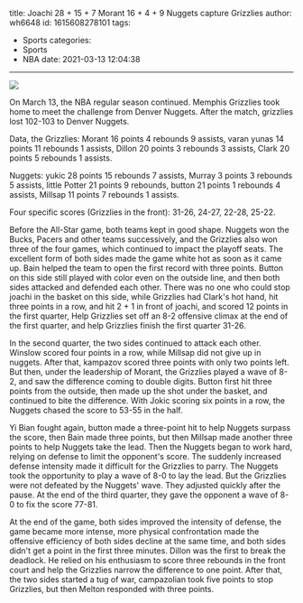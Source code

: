 title: Joachi 28 + 15 + 7 Morant 16 + 4 + 9 Nuggets capture Grizzlies
author: wh6648
id: 1615608278101
tags: 
- Sports
categories: 
- Sports
- NBA
date: 2021-03-13 12:04:38
---
![](https://p1.itc.cn/images01/20210313/a7461d01c2c248f8a73a61b580e400ee.jpeg)


On March 13, the NBA regular season continued. Memphis Grizzlies took home to meet the challenge from Denver Nuggets. After the match, grizzlies lost 102-103 to Denver Nuggets.

Data, the Grizzlies: Morant 16 points 4 rebounds 9 assists, varan yunas 14 points 11 rebounds 1 assists, Dillon 20 points 3 rebounds 3 assists, Clark 20 points 5 rebounds 1 assists.

Nuggets: yukic 28 points 15 rebounds 7 assists, Murray 3 points 3 rebounds 5 assists, little Potter 21 points 9 rebounds, button 21 points 1 rebounds 4 assists, Millsap 11 points 7 rebounds 1 assists.

Four specific scores (Grizzlies in the front): 31-26, 24-27, 22-28, 25-22.

Before the All-Star game, both teams kept in good shape. Nuggets won the Bucks, Pacers and other teams successively, and the Grizzlies also won three of the four games, which continued to impact the playoff seats. The excellent form of both sides made the game white hot as soon as it came up. Bain helped the team to open the first record with three points. Button on this side still played with color even on the outside line, and then both sides attacked and defended each other. There was no one who could stop joachi in the basket on this side, while Grizzlies had Clark's hot hand, hit three points in a row, and hit 2 + 1 in front of joachi, and scored 12 points in the first quarter, Help Grizzlies set off an 8-2 offensive climax at the end of the first quarter, and help Grizzlies finish the first quarter 31-26.

In the second quarter, the two sides continued to attack each other. Winslow scored four points in a row, while Millsap did not give up in nuggets. After that, kampazov scored three points with only two points left. But then, under the leadership of Morant, the Grizzlies played a wave of 8-2, and saw the difference coming to double digits. Button first hit three points from the outside, then made up the shot under the basket, and continued to bite the difference. With Jokic scoring six points in a row, the Nuggets chased the score to 53-55 in the half.

Yi Bian fought again, button made a three-point hit to help Nuggets surpass the score, then Bain made three points, but then Millsap made another three points to help Nuggets take the lead. Then the Nuggets began to work hard, relying on defense to limit the opponent's score. The suddenly increased defense intensity made it difficult for the Grizzlies to parry. The Nuggets took the opportunity to play a wave of 8-0 to lay the lead. But the Grizzlies were not defeated by the Nuggets' wave. They adjusted quickly after the pause. At the end of the third quarter, they gave the opponent a wave of 8-0 to fix the score 77-81.

At the end of the game, both sides improved the intensity of defense, the game became more intense, more physical confrontation made the offensive efficiency of both sides decline at the same time, and both sides didn't get a point in the first three minutes. Dillon was the first to break the deadlock. He relied on his enthusiasm to score three rebounds in the front court and help the Grizzlies narrow the difference to one point. After that, the two sides started a tug of war, campazolian took five points to stop Grizzlies, but then Melton responded with three points.

